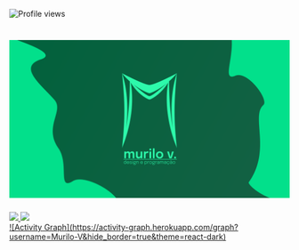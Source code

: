 <p align="left"> <img src="https://komarev.com/ghpvc/?username=Murilo-V&color=309C01" alt="Profile views" /> </p>
<h1 align="center">
    <img alt="Murilo V." title="#Murilo V." src="./assets/banner.png" />
</h1>

<div>
    <a href="https://github.com/murilo-v">
    <img height="180em" src="https://github-readme-stats.vercel.app/api/top-langs/?username=murilo-v&layout=compact&langs_count=8&theme=dark"/>
    <img height="180em" src="https://github-readme-stats.vercel.app/api?username=murilo-v&show_icons=true&theme=dark&include_all_commits=true&count_private=true"/>
</div>
![Activity Graph](https://activity-graph.herokuapp.com/graph?username=Murilo-V&hide_border=true&theme=react-dark)
